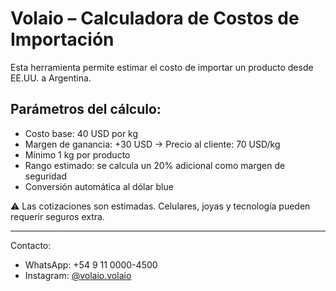 # Volaio – Calculadora de Costos de Importación

Esta herramienta permite estimar el costo de importar un producto desde EE.UU. a Argentina.

## Parámetros del cálculo:
- Costo base: 40 USD por kg
- Margen de ganancia: +30 USD → Precio al cliente: 70 USD/kg
- Mínimo 1 kg por producto
- Rango estimado: se calcula un 20% adicional como margen de seguridad
- Conversión automática al dólar blue

⚠️ Las cotizaciones son estimadas. Celulares, joyas y tecnología pueden requerir seguros extra.

---

Contacto:
- WhatsApp: +54 9 11 0000-4500
- Instagram: [@volaio.volaio](https://instagram.com/volaio.volaio)
